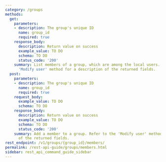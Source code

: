 ```yaml
---
category: /groups
methods:
  get:
    parameters:
    - description: The group's unique ID
      name: group_id
      required: true
    response_body:
      description: Return value on success
      example_value: TO DO
      schema: TO DO
      status_code: '200'
    summary: List members of a group, which are among the local users. Refer to the
      'Modify user' method for a description of the returned fields.
  post:
    parameters:
    - description: The group's unique ID
      name: group_id
      required: true
    request_body:
      example_value: TO DO
      schema: TO DO
    response_body:
      description: Return value on success
      example_value: TO DO
      schema: TO DO
      status_code: '200'
    summary: Add a member to a group. Refer to the 'Modify user' method for a description
      of the returned fields.
rest_endpoint: /v1/groups/{group_id}/members/
permalink: /rest-api-guide/groups/members.html
sidebar: rest_api_command_guide_sidebar
---
```

